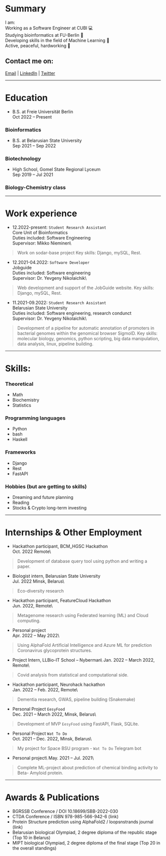 # Summary
I am:\
Working as a Software Engineer at CUBI 💻\
Studying bioinformatics at FU-Berlin 🧬\
Developing skills in the field of Machine Learning 👾\
Active, peaceful, hardworking 🚀

## Contact me on:
[Email](mailto:grom.dima.grom@gmail.com)  |  [LinkedIn](https://www.linkedin.com/in/gromdimon/)
 |  [Twitter](https://twitter.com/grom_dimon/)

---

# Education
* B.S. at Freie Universität Berlin\
Oct 2022 – Present
### Bioinformatics

* B.S. at Belarusian State University\
Sep 2021 – Sep 2022
### Biotechnology

* High School, Gomel State Regional Lyceum\
Sep 2019 – Jul 2021
### Biology-Chemistry class

---

# Work experience
* 12.2022-present: `Student Research Assistant`\
Core Unit of Bioinformatics\
Duties included: Software Engineering\
Supervisor: Mikko Nieminen\
> Work on sodar-base project Key skills: Django, mySQL, Rest.

* 12.2021-04.2022: `Software Developer`\
Jobguide\
Duties included: Software engineering\
Supervisor: Dr. Yevgeny Nikolaichik\
> Web development and support of the JobGuide website. Key skills: Django, mySQL, Rest.

* 11.2021-09.2022: `Student Research Assistant`\
Belarusian State University\
Duties included: Software engineering, research condunct\
Supervisor: Dr. Yevgeny Nikolaichik\
> Development of a pipeline for automatic annotation of promoters in bacterial genomes within the genomical browser SigmoID.
Key skills: molecular biology, genomics, python scripting, big data manipulation, data analysis, linux, pipeline building.

---

# Skills:
### Theoretical
+ Math
+ Biochemistry
+ Statistics

### Programming languages
+ Python
+ bash
+ Haskell

### Frameworks
+ Django
+ Rest
+ FastAPI

### Hobbies (but are getting to skills)
+ Dreaming and future planning
+ Reading
+ Stocks & Crypto long-term investing

---

# Internships & Other Employment
* Hackathon participant, BCM_HGSC Hackathon\
Oct. 2022 Remote\
> Development of database query tool using python and writing a paper.

* Biologist intern, Belarusian State University\
Jul. 2022 Minsk, Belarus\
> Eco-diversity research

* Hackathon participant, FeatureCloud Hackathon\
Jun. 2022, Remote\
> Metagenome research using Federated learning (ML) and Cloud computing.

* Personal project\
Apr. 2022 – May 2022\
> Using AlphaFold Artificial Intelligence and Azure ML for prediction Coronavirus glycoprotein structures.

* Project Intern, LLBio-IT School – Nyberman\ 
Jan. 2022 – March 2022, Remote\
> Covid analysis from statistical and computational side.

* Hackathon participant, Neurohack hackathon\
Jan. 2022 – Feb. 2022, Remote\
> Dementia research, GWAS, pipeline building (Snakemake)

* Personal Project  `EesyFood`\
Dec. 2021 – March 2022, Minsk, Belarus\
> Development of MVP `EesyFood` using FastAPI, Flask, SQLite.

* Personal Project  `Wat To Do`\
Oct. 2021 – Dec. 2022, Minsk, Belarus\
> My project for Space BSU program -  `Wat To Do`  Telegram bot

* Personal project\ 
May. 2021 – Jul. 2021\
> Complete ML-project about prediction of chemical binding activity to Beta- Amyloid protein.

---

# Awards & Publications
- BGRSSB Conference / DOI 10.18699/SBB-2022-030
- CTDA Conference / ISBN 978-985-566-942-6 (link)
- Protein Structure prediction using AlphaFold2 / loopsnstrands journal (link)
- Belarusian biological Olympiad, 2 degree diploma of the republic stage (Top 10 in Belarus)
- MIPT biological Olympiad, 2 degree diploma of the final stage (Top 20 in the overall standings)